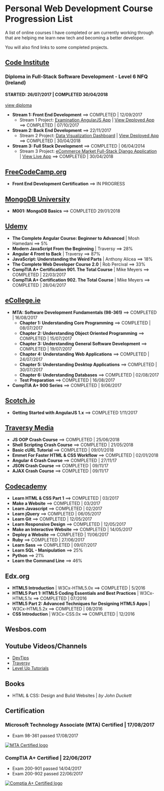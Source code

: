 # Personal Web Development Course Progression List

A list of online courses I have completed or am currently working through that are helping me learn new tech and becoming a better developer.

You will also find links to some completed projects.

## [Code Institute](/Code-Institute/ "View detailed info")
### Diploma in Full-Stack Software Development - Level 6 NFQ (Ireland)
#### STARTED: 26/07/2017 | COMPLETED 30/04/2018
[view diploma](https://www.credential.net/xnmf2fse 'Full Stack Diploma in Software Development')
- **Stream 1: Front End Development** ==> COMPLETED | 12/09/2017
  - Stream 1 Project: [Examination AngularJS App](https://github.com/sebam2k4/stream1-project) | [View Deployed App](https://sebam2k4.github.io/exam-platform-angularjs/) ==> COMPLETED | 07/10/2017
- **Stream 2: Back End Development** ==> 22/11/2017
  - Stream 2 Project: [Data Visualization Dashboard](https://github.com/sebam2k4/StackOverflow-2017-Survey-Data-Visualization) | [View Deployed App](http://stack-overflow-2017-dev-survey.herokuapp.com/) ==> COMPLETED | 30/04/2018
- **Stream 3: Full Stack Development** ==> COMPLETED | 06/04/2014
  - Stream 3 Project: [eCommerce Market Full-Stack Django Application](https://github.com/sebam2k4/RTarchViz) | [View Live App](http://rtarchviz.herokuapp.com/) ==> COMPLETED | 30/04/2018


## [FreeCodeCamp.org](/FreeCodeCamp/ "View detailed info")
- **Front End Development Certification** ==> IN PROGRESS


## [MongoDB University](/mongoDB-university/ "View detailed info") 
- **M001: MongoDB Basics** ==> COMPLETED 29/01/2018


## [Udemy](/Udemy/ "View projects and detailed info")
- **The Complete Angular Course: Beginner to Advanced** | Mosh Hamedani ==> 5%
- **Modern JavaScript From the Beginning** | Traversy ==> 28%
- **Angular 4 Front to Back** | Traversy ==> 87%
- **JavaScript: Understanding the Weird Parts** | Anthony Alicea ==> 18%
- **The Complete Web Developer Course 2.0** | Rob Percival ==> 33%
- **CompTIA A+ Certification 901. The Total Course** | Mike Meyers ==> COMPLETED | 22/03/2017
- **CompTIA A+ Certification 902. The Total Course** | Mike Meyers ==> COMPLETED | 28/04/2017


## [eCollege.ie](/eCollege/ "View detailed info")
- **MTA: Software Development Fundamentals (98-361)** ==> COMPLETED | 16/08/2017
  - **Chapter 1: Understanding Core Programming** ==> COMPLETED | 08/07/2017
  - **Chapter 2: Understanding Object Oriented Programming** ==> COMPLETED | 15/07/2017
  - **Chapter 3: Understanding General Software Development** ==> COMPLETED | 19/07/2017
  - **Chapter 4: Understanding Web Applications** ==> COMPLETED | 24/07/2017
  - **Chapter 5: Understanding Desktop Applications** ==> COMPLETED | 30/07/2017
  - **Chapter 6: Understanding Databases** ==> COMPLETED | 02/08/2017
  - **Test Preparation** ==> COMPLETED | 16/08/2017
- **CompTIA A+ 900 Series** ==> COMPLETED | 9/06/2017


## [Scotch.io](/Scotch/ "View detailed info")
- **Getting Started with AngularJS 1.x** ==> COMPLETED 1/11/2017


## [Traversy Media](/Traversy/ "View detailed info")
- **JS OOP Crash Course** ==> COMPLETED | 25/06/2018
- **Shell Scripting Crash Course** ==> COMPLETED | 21/05/2018
- **Basic cURL Tutorial** ==> COMPLETED | 09/01/2018
- **Emmet For Faster HTML & CSS Workflow** ==> COMPLETED | 02/01/2018
- **Angular 4 Crash Course** ==> COMPLETED | 27/11/17
- **JSON Crash Course** ==> COMPLETED | 09/11/17
- **AJAX Crash Course** ==> COMPLETED | 09/11/17


## [Codecademy](/Codecademy/ "View projects and detailed info")
- **Learn HTML & CSS Part 1** ==> COMPLETED | 03/2017
- **Make a Website** ==> COMPLETED | 03/2017
- **Learn Javascript** ==> COMPLETED | 02/2017
- **Learn jQuery** ==> COMPLETED | 06/05/2017
- **Learn Git** ==> COMPLETED | 12/05/2017
- **Learn Responsive Design** ==> COMPLETED | 12/05/2017
- **Make an Interactive Website** ==> COMPLETED | 14/05/2017
- **Deploy a Website** ==> COMPLETED | 11/06/2017
- **Ruby** ==> COMPLETED | 27/06/2017
- **Learn Sass** ==> COMPLETED | 09/07/2017
- **Learn SQL - Manipulation** ==> 25%
- **Python** ==> 21%
- **Learn the Command Line** ==> 46%


## Edx.org
- **HTML5 Introduction** | W3Cx-HTML5.0x ==> COMPLETED | 5/2016
- **HTML5 Part 1: HTML5 Coding Essentials and Best Practices** | W3Cx-HTML5.1x ==> COMPLETED | 07/2016
- **HTML5 Part 2: Advanced Techniques for Designing HTML5 Apps** | W3Cx-HTML5.2x ==> COMPLETED | 08/2016
- **CSS Introduction** | W3Cx-CSS.0x ==> COMPLETED | 12/2016


## Wesbos.com


## Youtube Videos/Channels

- [DevTips](https://www.youtube.com/channel/UCyIe-61Y8C4_o-zZCtO4ETQ "Visit DevTips YouTube channel")
- [Traversy](https://www.youtube.com/channel/UC29ju8bIPH5as8OGnQzwJyA "Visit Traversy Media YouTube channel")
- [Level Up Tutorials](https://www.youtube.com/channel/UCyU5wkjgQYGRB0hIHMwm2Sg "Visit Level Up Tutorials YouTube channel")


## Books

- HTML & CSS: Design and Bulid Websites | *by John Duckett*


## Certification

### Microsoft Technology Associate (MTA) Certified | 17/08/2017
- Exam 98-361 passed 17/08/2017

[![MTA Certified logo](https://s3-eu-west-1.amazonaws.com/sk-design/Certs/MTA_SoftDev_Blk_extra_small.png)](https://www.youracclaim.com/badges/3862e38e-72f0-4e64-a231-3cb1489c7815 "View MTA Certificate")

### CompTIA A+ Certified | 22/06/2017
- Exam 200-901 passed 14/04/2017
- Exam 200-902 passed 22/06/2017

[![Comptia A+ Certified logo](https://s3-eu-west-1.amazonaws.com/sk-design/Certs/Aplus+Logo+Certified+CE_extra-small.png)](https://s3-eu-west-1.amazonaws.com/sk-design/Certs/CompTIA+A%2B+ce+certificate.pdf "View Comptia A+ Certificate")

